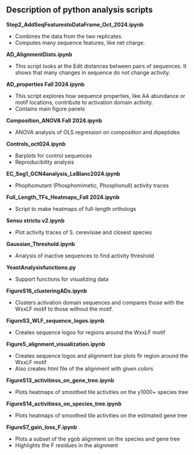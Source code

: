 ## Description of python analysis scripts

**Step2_AddSeqFeaturestoDataFrame_Oct_2024.ipynb**
- Combines the data from the two replicates.
- Computes many sequence features, like net charge.


**AD_AlignmentDists.ipynb**
- This script looks at the Edit distances between pairs of sequences. It shows that many changes in sequence do not change activity.


**AD_properties Fall 2024.ipynb**
- This script explores how sequence properties, like AA abundance or motif locations, contribute to activation domain activity.
- Contains main figure panels


**Composition_ANOVA Fall 2024.ipynb**
- ANOVA analysis of OLS regression on composition and dipeptides


**Controls_oct024.ipynb**
- Barplots for control sequences
- Reproducibility analysis

**EC_Sog1_GCN4analysis_LeBlanc2024.ipynb**
- Phophomutant (Phosphomimetic, Phosphonull) activity traces

**Full_Length_TFs_Heatmaps_Fall 2024.ipynb**
- Script to make heatmaps of full-length orthologs 


**Sensu strictu v2.ipynb**
- Plot activity traces of S. cerevisiae and closest species


**Gaussian_Threshold.ipynb**
- Analysis of inactive sequences to find activity threshold


**YeastAnalysisfunctions.py**
- Support functions for visualizing data

**FigureS16_clusteringADs.ipynb**
- Clusters activation domain sequences and compares those with the WxxLF motif to those without the motif.

**FigureS3_WLF_sequence_logos.ipynb**
- Creates sequence logos for regions around the WxxLF motif

**Figure5_alignment_visualization.ipynb**
- Creates sequence logos and alignment bar plots fir region around the WxxLF motif
- Also creates html file of the alignment with given colors

**FigureS13_activitiess_on_gene_tree.ipynb**
- Plots heatmaps of smoothed tile activities on the y1000+ species tree

**FigureS14_activitiess_on_species_tree.ipynb**
- Plots heatmaps of smoothed tile activities on the estimated gene tree

**FigureS7_gain_loss_F.ipynb**
- Plots a subset of the ygob alignment on the species and gene tree
- Highlights the F residues in the alignment
